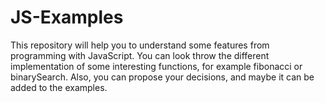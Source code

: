 # JS-Examples

This repository will help you to understand some features from programming with JavaScript. You can look throw the different implementation of some interesting functions, for example fibonacci or binarySearch. Also, you can propose your decisions, and maybe it can be added to the examples. 

